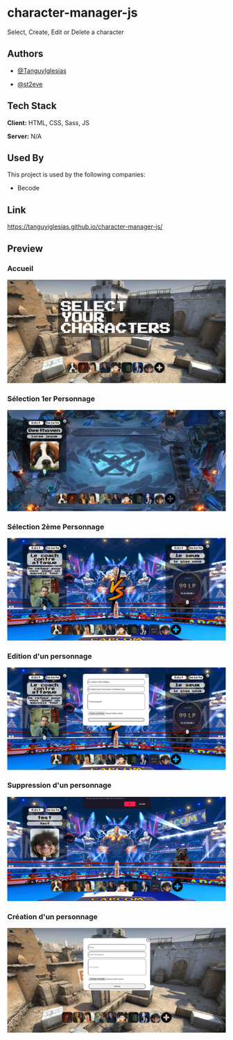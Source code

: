 # character-manager-js

Select, Create, Edit or Delete a character

## Authors

- [@TanguyIglesias](https://github.com/TanguyIglesias)

- [@st2eve](https://github.com/st2eve)

## Tech Stack

**Client:** HTML, CSS, Sass, JS

**Server:** N/A


## Used By

This project is used by the following companies:

- Becode

## Link

https://tanguyiglesias.github.io/character-manager-js/

## Preview

### Accueil
![screen1](readme-chara1.png)

### Sélection 1er Personnage
![screen2](readme-chara2.png)

### Sélection 2ème Personnage
![screen3](readme-chara3.png)

### Edition d'un personnage
![screen4](readme-chara-edit.png)

### Suppression d'un personnage
![screen5](readme-chara-delete.png)

### Création d'un personnage
![screen6](readme-chara-create.png)

